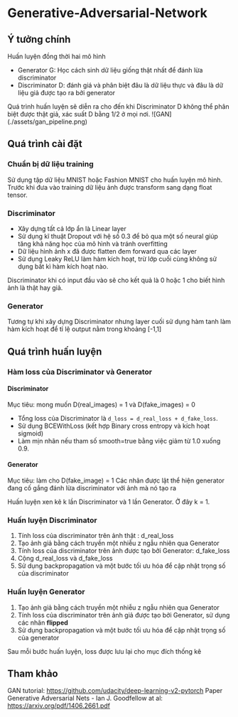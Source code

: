 # Generative-Adversarial-Network
## Ý tưởng chính
Huấn luyện đồng thời hai mô hình
* Generator G: Học cách sinh dữ liệu giống thật nhất để đánh lừa discriminator
* Discriminator D: đánh giá và phân biệt đâu là dữ liệu thực và đâu là dữ liệu giả được tạo ra bởi generator

Quá trình huấn luyện sẽ diễn ra cho đến khi Discriminator D không thể phân biệt được thật giả, xác suất D bằng 1/2 ở mọi nơi.
![GAN] (./assets/gan_pipeline.png)


## Quá trình cài đặt
### Chuẩn bị dữ liệu training
Sử dụng tập dữ liệu MNIST hoặc Fashion MNIST cho huấn luyện mô hình.
Trước khi đưa vào training dữ liệu ảnh được transform sang dạng float tensor.
### Discriminator
* Xây dựng tất cả lớp ẩn là Linear layer
* Sử dụng kĩ thuật Dropout với hệ số 0.3 để bỏ qua một số neural giúp tăng khả năng học của mô hình và tránh overfitting
* Dữ liệu hình ảnh x đã được flatten đem forward qua các layer
* Sử dụng Leaky ReLU làm hàm kích hoạt, trừ lớp cuối cùng không sử dụng bất kì hàm kích hoạt nào.

Discriminator khi có input đầu vào sẽ cho kết quả là 0 hoặc 1 cho biết hình ảnh là thật hay giả.
### Generator
Tương tự khi xây dựng Discriminator nhưng layer cuối sử dụng hàm tanh làm hàm kích hoạt để tỉ lệ output nằm trong khoảng [-1,1]

## Quá trình huấn luyện
### Hàm loss của Discriminator và Generator


#### Discriminator
Mục tiêu: mong muốn D(real_images) = 1 và D(fake_images) = 0
* Tổng loss của Discriminator là `d_loss = d_real_loss + d_fake_loss`. 
* Sử dụng BCEWithLoss (kết hợp Binary cross entropy và kích hoạt sigmoid)
* Làm mịn nhãn nếu tham số smooth=true bằng việc giảm từ 1.0 xuống 0.9.


#### Generator

Mục tiêu: làm cho D(fake_image) = 1
Các nhãn được lật thể hiện generator đang cố gắng đánh lừa discriminator với ảnh mà nó tạo ra

Huấn luyện xen kẽ k lần Discriminator và 1 lần Generator. Ở đây k = 1.

### Huấn luyện Discriminator
1. Tính loss của discriminator trên ảnh thật : d_real_loss      
2. Tạo ảnh giả bằng cách truyền một nhiễu z ngẫu nhiên qua Generator
3. Tính loss của discriminator trên ảnh được tạo bởi Generator: d_fake_loss 
4. Cộng d_real_loss và d_fake_loss
5. Sử dụng backpropagation và một bước tối ưu hóa để cập nhật trọng số của discriminator

### Huấn luyện Generator
1. Tạo ảnh giả bằng cách truyền một nhiễu z ngẫu nhiên qua Generator
2. Tính loss của discriminator trên ảnh giả được tạo bởi Generator, sử dụng các nhãn **flipped**
3. Sử dụng backpropagation và một bước tối ưu hóa để cập nhật trọng số của generator

Sau mỗi bước huấn luyện, loss được lưu lại cho mục đích thống kê

## Tham khảo
GAN tutorial: https://github.com/udacity/deep-learning-v2-pytorch
Paper Generative Adversarial Nets - Ian J. Goodfellow at al: https://arxiv.org/pdf/1406.2661.pdf
